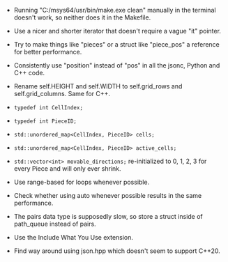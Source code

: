 * Running "C:/msys64/usr/bin/make.exe clean" manually in the terminal doesn't work, so neither does it in the Makefile.
* Use a nicer and shorter iterator that doesn't require a vague "it" pointer.
* Try to make things like "pieces" or a struct like "piece_pos" a reference for better performance.
* Consistently use "position" instead of "pos" in all the jsonc, Python and C++ code.
* Rename self.HEIGHT and self.WIDTH to self.grid_rows and self.grid_columns. Same for C++.

* `typedef int CellIndex;`
* `typedef int PieceID;`

* `std::unordered_map<CellIndex, PieceID> cells;`
* `std::unordered_map<CellIndex, PieceID> active_cells;`

* `std::vector<int> movable_directions;` re-initialized to 0, 1, 2, 3 for every Piece and will only ever shrink.

* Use range-based for loops whenever possible.

* Check whether using auto whenever possible results in the same performance.

* The pairs data type is supposedly slow, so store a struct inside of path_queue instead of pairs.

* Use the Include What You Use extension.

* Find way around using json.hpp which doesn't seem to support C++20.
